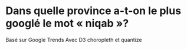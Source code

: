 Dans quelle province a-t-on le plus googlé le mot « niqab »?
==========

Basé sur Google Trends
Avec D3 choropleth et quantize
